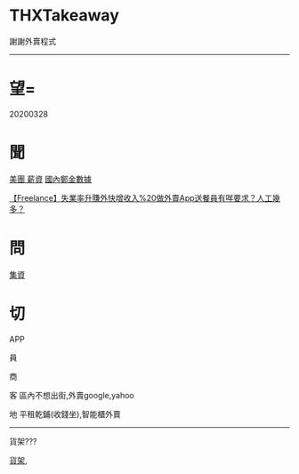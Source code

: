 
# THXTakeaway

謝謝外賣程式


---

# 望=

20200328

# 聞

[美團 薪資](https://www.google.com/search?q=%E7%BE%8E%E5%9C%98+%E8%96%AA%E8%B3%87&oq=%E7%BE%8E%E5%9C%98+%E8%96%AA&aqs=chrome.1.69i57j0.3169118j0j7&sourceid=chrome&ie=UTF-8)
[國內鄭金數據](https://chinaqna.com/a/99113)

[【Freelance】失業率升賺外快增收入%20做外賣App送餐員有咩要求？人工幾多？](https://wealth.hket.com/article/2601581/%E3%80%90Freelance%E3%80%91%E5%A4%B1%E6%A5%AD%E7%8E%87%E5%8D%87%E8%B3%BA%E5%A4%96%E5%BF%AB%E5%A2%9E%E6%94%B6%E5%85%A5%20%E5%81%9A%E5%A4%96%E8%B3%A3App%E9%80%81%E9%A4%90%E5%93%A1%E6%9C%89%E5%92%A9%E8%A6%81%E6%B1%82%EF%BC%9F%E4%BA%BA%E5%B7%A5%E5%B9%BE%E5%A4%9A%EF%BC%9F)
[]()


# 問

[集資](https://gist.github.com/mokaki/7e4258d649bbbfa32999fc825c3d7678)


# 切



APP 

員

商

客 區內不想出街,外賣google,yahoo

地 平租乾鋪(收錢坐),智能櫃外賣

-----

貨架???


[貨架](https://hk.carousell.com/sell),
